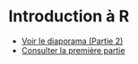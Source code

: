 # Introduction à R

- [Voir le diaporama (Partie 2)](https://huguespecout.github.io/Intro_R_Rstudio_FR/)
- [Consulter la première partie](https://huguespecout.github.io/R_presentation_FR/)

